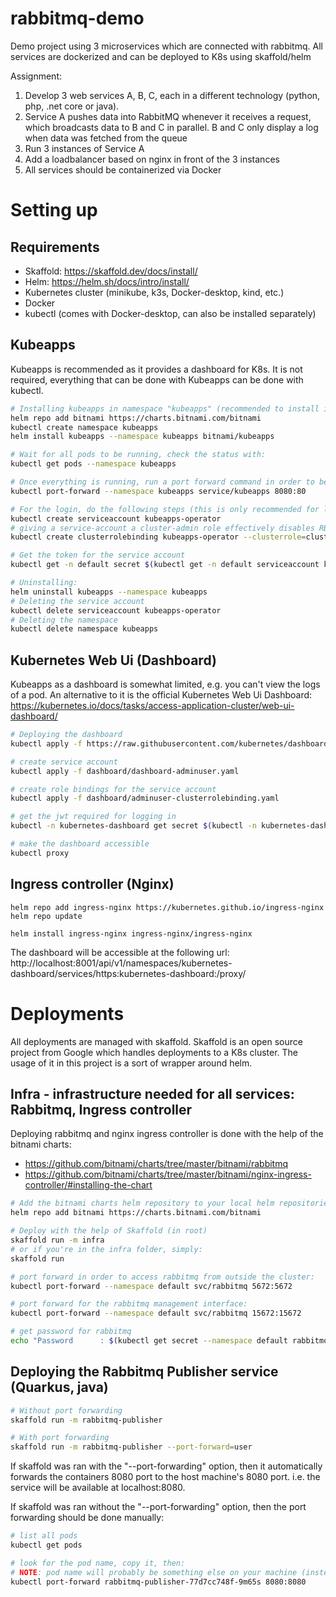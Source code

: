 # rabbitmq-demo

Demo project using 3 microservices which are connected with rabbitmq. All services are dockerized and can be deployed to K8s using skaffold/helm

Assignment:
1. Develop 3 web services A, B, C, each in a different technology (python, php, .net core or java).
2. Service A pushes data into RabbitMQ whenever it receives a request, which broadcasts data to B and C in parallel. B and C only display a log when data was fetched from the queue
3. Run 3 instances of Service A
4. Add a loadbalancer based on nginx in front of the 3 instances
5. All services should be containerized via Docker

# Setting up

## Requirements

- Skaffold: https://skaffold.dev/docs/install/
- Helm: https://helm.sh/docs/intro/install/
- Kubernetes cluster (minikube, k3s, Docker-desktop, kind, etc.)
- Docker
- kubectl (comes with Docker-desktop, can also be installed separately)

## Kubeapps

Kubeapps is recommended as it provides a dashboard for K8s. It is not required, everything that can be done with Kubeapps can be done with kubectl.

```bash
# Installing kubeapps in namespace "kubeapps" (recommended to install it in a different namespace, as it starts a lot of pods)
helm repo add bitnami https://charts.bitnami.com/bitnami
kubectl create namespace kubeapps 
helm install kubeapps --namespace kubeapps bitnami/kubeapps

# Wait for all pods to be running, check the status with:
kubectl get pods --namespace kubeapps

# Once everything is running, run a port forward command in order to be able to access kubeapps:
kubectl port-forward --namespace kubeapps service/kubeapps 8080:80

# For the login, do the following steps (this is only recommended for local development, for production, setup an oidc mechanism, see: https://github.com/kubeapps/kubeapps/)
kubectl create serviceaccount kubeapps-operator
# giving a service-account a cluster-admin role effectively disables RBAC, as cluster-admin has all permissions.
kubectl create clusterrolebinding kubeapps-operator --clusterrole=cluster-admin --serviceaccount=default:kubeapps-operator

# Get the token for the service account
kubectl get -n default secret $(kubectl get -n default serviceaccount kubeapps-operator -o jsonpath='{.secrets[].name}') -o go-template='{{.data.token | base64decode}}' && echo

# Uninstalling:
helm uninstall kubeapps --namespace kubeapps
# Deleting the service account
kubectl delete serviceaccount kubeapps-operator
# Deleting the namespace
kubectl delete namespace kubeapps
```

## Kubernetes Web Ui (Dashboard)

Kubeapps as a dashboard is somewhat limited, e.g. you can't view the logs of a pod. An alternative to it is the official Kubernetes Web Ui Dashboard: https://kubernetes.io/docs/tasks/access-application-cluster/web-ui-dashboard/

```bash
# Deploying the dashboard
kubectl apply -f https://raw.githubusercontent.com/kubernetes/dashboard/v2.0.0/aio/deploy/recommended.yaml

# create service account
kubectl apply -f dashboard/dashboard-adminuser.yaml

# create role bindings for the service account
kubectl apply -f dashboard/adminuser-clusterrolebinding.yaml

# get the jwt required for logging in
kubectl -n kubernetes-dashboard get secret $(kubectl -n kubernetes-dashboard get sa/admin-user -o jsonpath="{.secrets[0].name}") -o go-template="{{.data.token | base64decode}}"

# make the dashboard accessible
kubectl proxy
```

## Ingress controller (Nginx)

```
helm repo add ingress-nginx https://kubernetes.github.io/ingress-nginx
helm repo update

helm install ingress-nginx ingress-nginx/ingress-nginx
```

The dashboard will be accessible at the following url: http://localhost:8001/api/v1/namespaces/kubernetes-dashboard/services/https:kubernetes-dashboard:/proxy/

# Deployments

All deployments are managed with skaffold. Skaffold is an open source project from Google which handles deployments to a K8s cluster. The usage of it in this project is a sort of wrapper around helm.

## Infra - infrastructure needed for all services: Rabbitmq, Ingress controller

Deploying rabbitmq and nginx ingress controller is done with the help of the bitnami charts: 
- https://github.com/bitnami/charts/tree/master/bitnami/rabbitmq
- https://github.com/bitnami/charts/tree/master/bitnami/nginx-ingress-controller/#installing-the-chart

```bash
# Add the bitnami charts helm repository to your local helm repositories
helm repo add bitnami https://charts.bitnami.com/bitnami

# Deploy with the help of Skaffold (in root)
skaffold run -m infra
# or if you're in the infra folder, simply:
skaffold run

# port forward in order to access rabbitmq from outside the cluster:
kubectl port-forward --namespace default svc/rabbitmq 5672:5672

# port forward for the rabbitmq management interface:
kubectl port-forward --namespace default svc/rabbitmq 15672:15672

# get password for rabbitmq
echo "Password      : $(kubectl get secret --namespace default rabbitmq -o jsonpath="{.data.rabbitmq-password}" | base64 --decode)"
```

## Deploying the Rabbitmq Publisher service (Quarkus, java)

```bash
# Without port forwarding
skaffold run -m rabbitmq-publisher

# With port forwarding
skaffold run -m rabbitmq-publisher --port-forward=user
```

If skaffold was ran with the "--port-forwarding" option, then it automatically forwards the containers 8080 port to the host machine's 8080 port. i.e. the service will be available at localhost:8080.

If skaffold was ran without the "--port-forwarding" option, then the port forwarding should be done manually:

```bash
# list all pods
kubectl get pods

# look for the pod name, copy it, then:
# NOTE: pod name will probably be something else on your machine (instead of: "rabbitmq-publisher-77d7cc748f-9m65s")
kubectl port-forward rabbitmq-publisher-77d7cc748f-9m65s 8080:8080
```